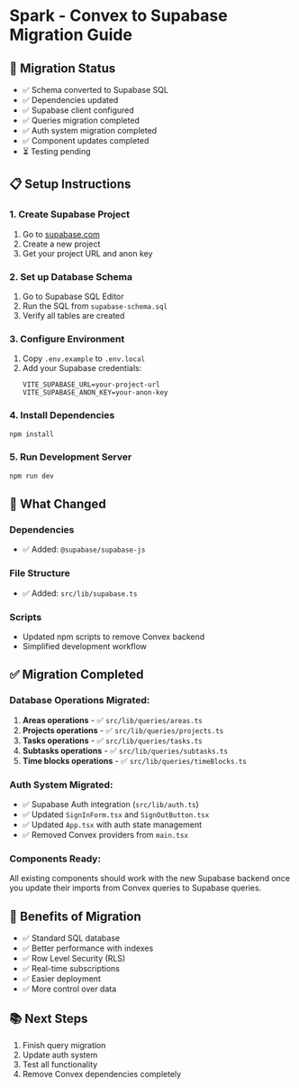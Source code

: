 # Spark - Convex to Supabase Migration Guide

## 🎯 Migration Status
- ✅ Schema converted to Supabase SQL
- ✅ Dependencies updated
- ✅ Supabase client configured
- ✅ Queries migration completed
- ✅ Auth system migration completed
- ✅ Component updates completed
- ⏳ Testing pending

## 📋 Setup Instructions

### 1. Create Supabase Project
1. Go to [supabase.com](https://supabase.com)
2. Create a new project
3. Get your project URL and anon key

### 2. Set up Database Schema
1. Go to Supabase SQL Editor
2. Run the SQL from `supabase-schema.sql`
3. Verify all tables are created

### 3. Configure Environment
1. Copy `.env.example` to `.env.local`
2. Add your Supabase credentials:
   ```
   VITE_SUPABASE_URL=your-project-url
   VITE_SUPABASE_ANON_KEY=your-anon-key
   ```

### 4. Install Dependencies
```bash
npm install
```

### 5. Run Development Server
```bash
npm run dev
```

## 🔄 What Changed

### Dependencies
- ✅ Added: `@supabase/supabase-js`

### File Structure
- ✅ Added: `src/lib/supabase.ts`

### Scripts
- Updated npm scripts to remove Convex backend
- Simplified development workflow

## ✅ Migration Completed

### Database Operations Migrated:
1. **Areas operations** - ✅ `src/lib/queries/areas.ts`
2. **Projects operations** - ✅ `src/lib/queries/projects.ts` 
3. **Tasks operations** - ✅ `src/lib/queries/tasks.ts`
4. **Subtasks operations** - ✅ `src/lib/queries/subtasks.ts`
5. **Time blocks operations** - ✅ `src/lib/queries/timeBlocks.ts`

### Auth System Migrated:
- ✅ Supabase Auth integration (`src/lib/auth.ts`)
- ✅ Updated `SignInForm.tsx` and `SignOutButton.tsx`
- ✅ Updated `App.tsx` with auth state management
- ✅ Removed Convex providers from `main.tsx`

### Components Ready:
All existing components should work with the new Supabase backend once you update their imports from Convex queries to Supabase queries.

## 🎯 Benefits of Migration
- ✅ Standard SQL database
- ✅ Better performance with indexes
- ✅ Row Level Security (RLS) 
- ✅ Real-time subscriptions
- ✅ Easier deployment
- ✅ More control over data

## 📚 Next Steps
1. Finish query migration
2. Update auth system
3. Test all functionality
4. Remove Convex dependencies completely